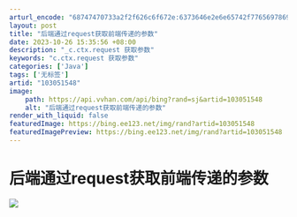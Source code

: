 ```yaml
---
arturl_encode: "68747470733a2f2f626c6f672e:6373646e2e6e65742f77656978696e5f34323438383430322f:61727469636c652f64657461696c732f313033303531353438"
layout: post
title: "后端通过request获取前端传递的参数"
date: 2023-10-26 15:35:56 +08:00
description: "_c.ctx.request 获取参数"
keywords: "c.ctx.request 获取参数"
categories: ['Java']
tags: ['无标签']
artid: "103051548"
image:
    path: https://api.vvhan.com/api/bing?rand=sj&artid=103051548
    alt: "后端通过request获取前端传递的参数"
render_with_liquid: false
featuredImage: https://bing.ee123.net/img/rand?artid=103051548
featuredImagePreview: https://bing.ee123.net/img/rand?artid=103051548
---
```


# 后端通过request获取前端传递的参数

![](https://i-blog.csdnimg.cn/blog_migrate/8f10156a18390b8ceb4f742ec2507e32.png)